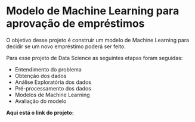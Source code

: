 # Modelo de Machine Learning para aprovação de empréstimos
O objetivo desse projeto é construir um modelo de Machine Learning para decidir se um novo empréstimo poderá ser feito.

Para esse projeto de Data Science as seguintes etapas foram seguidas:

* Entendimento do problema
* Obtenção dos dados
* Análise Exploratória dos dados
* Pré-processamento dos dados
* Modelos de Machine Learning
* Avaliação do modelo

**Aqui está o link do projeto:**
